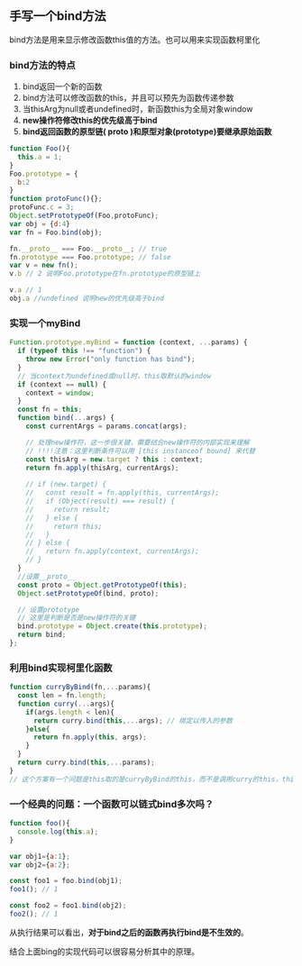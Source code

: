 ## 手写一个bind方法
bind方法是用来显示修改函数this值的方法。也可以用来实现函数柯里化

### bind方法的特点
1. bind返回一个新的函数
2. bind方法可以修改函数的this，并且可以预先为函数传递参数
3. 当thisArg为null或者undefined时，新函数this为全局对象window
4. **new操作符修改this的优先级高于bind**
5. **bind返回函数的原型链( ______proto______ )和原型对象(prototype)要继承原始函数**

```js
function Foo(){
  this.a = 1;
}
Foo.prototype = {
  b:2
}
function protoFunc(){};
protoFunc.c = 3;
Object.setPrototypeOf(Foo,protoFunc);
var obj = {d:4}
var fn = Foo.bind(obj);

fn.__proto__ === Foo.__proto__; // true
fn.prototype === Foo.prototype; // false
var v = new fn();
v.b // 2 说明Foo.prototype在fn.prototype的原型链上

v.a // 1
obj.a //undefined 说明new的优先级高于bind
```



### 实现一个myBind

```js
Function.prototype.myBind = function (context, ...params) {
  if (typeof this !== "function") {
    throw new Error("only function has bind");
  }
  // 当context为undefined或null时，this取默认的window
  if (context == null) {
    context = window;
  }
  const fn = this;
  function bind(...args) {
    const currentArgs = params.concat(args);

    // 处理new操作符，这一步很关键，需要结合new操作符的内部实现来理解
    // !!!!注意：这里判断条件可以用 [this instanceof bound] 来代替
    const thisArg = new.target ? this : context;
    return fn.apply(thisArg, currentArgs);
    
    // if (new.target) {
    //   const result = fn.apply(this, currentArgs);
    //   if (Object(result) === result) {
    //     return result;
    //   } else {
    //     return this;
    //   }
    // } else {
    //   return fn.apply(context, currentArgs);
    // }
  }
  //设置__proto__
  const proto = Object.getPrototypeOf(this);
  Object.setPrototypeOf(bind, proto);

  // 设置prototype
  // 这里是判断是否是new操作符的关键
  bind.prototype = Object.create(this.prototype);
  return bind;
};
```



### 利用bind实现柯里化函数

```js
function curryByBind(fn,...params){
  const len = fn.length;
  function curry(...args){
    if(args.length < len){
      return curry.bind(this,...args); // 绑定以传入的参数
    }else{
      return fn.apply(this, args);
    }
  }
  return curry.bind(this,...params);
}
// 这个方案有一个问题是this取的是curryByBind的this，而不是调用curry的this，this值可能会不正确
```



### 一个经典的问题：一个函数可以链式bind多次吗？

```js
function foo(){
  console.log(this.a);
}

var obj1={a:1};
var obj2={a:2};

const foo1 = foo.bind(obj1);
foo1(); // 1

const foo2 = foo1.bind(obj2);
foo2(); // 1
```

从执行结果可以看出，**对于bind之后的函数再执行bind是不生效的**。

结合上面bing的实现代码可以很容易分析其中的原理。



